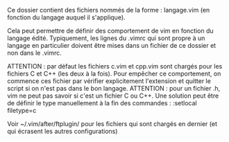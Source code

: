 Ce dossier contient des fichiers nommés de la forme :
langage.vim (en fonction du langage auquel il s'applique).

Cela peut permettre de définir des comportement de vim en fonction du langage édité. Typiquement, les lignes du .vimrc qui sont propre à un langage en particulier doivent être mises dans un fichier de ce dossier et non dans le .vimrc.

ATTENTION : par défaut les fichiers c.vim et cpp.vim sont chargés pour les fichiers C et C++ (les deux à la fois). Pour empêcher ce comportement, on commence ces fichier par vérifier explicitement l'extension et quitter le script si on n'est pas dans le bon langage. ATTENTION : pour un fichier .h, vim ne peut pas savoir si c'est un fichier C ou C++. Une solution peut être de définir le type manuellement à la fin des commandes :
:setlocal filetype=c

Voir ~/.vim/after/ftplugin/ pour les fichiers qui sont chargés en dernier (et qui écrasent les autres configurations)
